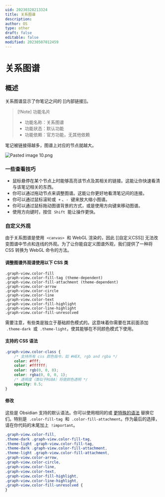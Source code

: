 ```yaml
---
uid: 20230328213324
title: 关系图谱
description: 
author: OS
type: other
draft: false
editable: false
modified: 20230507012459
---
```


# 关系图谱

## 概述

关系图谱显示了你笔记之间的 [[内部链接]]。

> [!Note] 功能名片
> - 功能名称：关系图谱
> - 功能状态：默认功能
> - 功能依赖：官方功能，无其他依赖

笔记被链接得越多，图谱上对应的节点就越大。

![Pasted image 10.png](https://cdn.pkmer.cn/images/bd58a9b1a784c104507f543f372be784_MD5.png)

### 一些查看技巧

- 鼠标悬停在某个节点上时能够高亮该节点及其相关的链接。这能让你快速看清与该笔记相关的东西。
- 你可以通过拖动节点来调整图谱。这能让你更好地看清笔记间的连接。
- 你可以通过鼠标滚轮或  `+` 、`-`  键来放大缩小图谱。
- 你可以通过鼠标拖动图谱背景的方式，或是使用方向键来移动图谱。
- 使用方向键时，按住  `Shift`  能让操作更快。

### 自定义外观

由于关系图谱是使用  `<canvas>`  和 WebGL 渲染的，因此 [[自定义CSS]] 无法改变图谱中节点和连线的外观。为了让你能自定义图谱外观，我们提供了一种将 CSS 转换为 WebGL 命令的方法。

#### 调整图谱外观请使用以下 CSS 类

```
.graph-view.color-fill
.graph-view.color-fill-tag (theme-dependent)
.graph-view.color-fill-attachment (theme-dependent)
.graph-view.color-arrow
.graph-view.color-circle
.graph-view.color-line
.graph-view.color-text
.graph-view.color-fill-highlight
.graph-view.color-line-highlight
.graph-view.color-fill-unresolved
```

需要注意，有些类是独立于基础颜色模式的。这意味着你需要在其前面添加  `.theme-dark`  或  `.theme-light`，使其能够在不同颜色模式下使用。

#### 支持的 CSS 语法

```css
.graph-view.color-class {
    /* 支持所有 css 颜色指令，如 #HEX, rgb and rgba */
    color: #fff;
    color: #ffffff;
    color: rgb(0, 0, 0);
    color: rgba(0, 0, 0, 1);
    /* 透明度（类似于RGBA）将使颜色透明 */
    opacity: 0.5;
}
```

#### 修改

这些是 Obsidian 支持的默认语法。你可以使用相同的或 [更特殊的语法](https://developer.mozilla.org/en-US/docs/Web/CSS/Specificity) 替换它们。特别是  `.color-fill-tag`  和  `.color-fill-attachment`。作为最后的选择，请在你代码的末尾加上  `!important`。

```css
.graph-view.color-fill,
.theme-dark .graph-view.color-fill-tag,
.theme-light .graph-view.color-fill-tag,
.theme-dark .graph-view.color-fill-attachment,
.theme-light .graph-view.color-fill-attachment,
.graph-view.color-arrow,
.graph-view.color-circle,
.graph-view.color-line,
.graph-view.color-text,
.graph-view.color-fill-highlight,
.graph-view.color-line-highlight,
.graph-view.color-fill-unresolved {
}
```